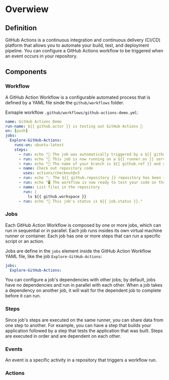 # Overwiew
## Definition
GitHub Actions is a continuous integration and continuous delivery (CI/CD) platform that allows you to automate your build, test, and deployment pipeline. You can configure a GitHub Actions workflow to be triggered when an event occurs in your repository.

## Components

### Workflow
A GitHub Action Workflow is a configurable automated process that is defined by a YAML file sinde the `github/workflows` folder.

Exmaple workflow `.github/workflows/github-actions-demo.yml`:
```yml
name: GitHub Actions Demo
run-name: ${{ github.actor }} is testing out GitHub Actions 🚀
on: [push]
jobs:
  Explore-GitHub-Actions:
    runs-on: ubuntu-latest
    steps:
      - run: echo "🎉 The job was automatically triggered by a ${{ github.event_name }} event."
      - run: echo "🐧 This job is now running on a ${{ runner.os }} server hosted by GitHub!"
      - run: echo "🔎 The name of your branch is ${{ github.ref }} and your repository is ${{ github.repository }}."
      - name: Check out repository code
        uses: actions/checkout@v3
      - run: echo "💡 The ${{ github.repository }} repository has been cloned to the runner."
      - run: echo "🖥️ The workflow is now ready to test your code on the runner."
      - name: List files in the repository
        run: |
          ls ${{ github.workspace }}
      - run: echo "🍏 This job's status is ${{ job.status }}."
```

### Jobs
Each GitHub Action Workflow is composed by one or more jobs, which can run in sequential or in parallel. Each job runs insides its own virtual machine runner or container. Each job has one or more steps that can run a specific script or an action.

Jobs are define in the `jobs` element inside the GitHub Action Workflow YAML file, like the job `Explore-GitHub-Actions`:
```yml
jobs:
  Explore-GitHub-Actions:
```

You can configure a job's dependencies with other jobs; by default, jobs have no dependencies and run in parallel with each other. When a job takes a dependency on another job, it will wait for the dependent job to complete before it can run.

### Steps
Since job's steps are executed on the same runner, you can share data from one step to another. For example, you can have a step that builds your application followed by a step that tests the application that was built. Steps are executed in order and are dependent on each other.

### Events
An event is a specific activity in a repository that triggers a workflow run.

### Actions
